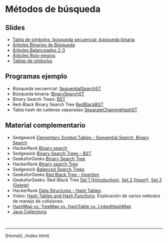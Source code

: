 # Métodos de búsqueda

## Slides
- [Tabla de símbolos, búsqueda secuencial, búsqueda binaria](../slides/06.1-Busqueda-sem12.pdf)  
- [Árboles Binarios de Búsqueda](../slides/06.2-ArbolesDeBusqueda-sem13.pdf)  
- [Árboles Balanceados 2-3](../slides/06.3-ArbolesDeBusquedaBalanceados-sem14.pdf)  
- [Árboles Rojo-negros](../slides/06.4-ArbolesRojoNegros-sem15.pdf)  
- [Tablas de símbolos](../slides/06.5-TablasDeDispersion-sem15.pdf)  

<!--
-->

## Programas ejemplo
- Búsqueda secuencial: [SequentialSearchST](https://algs4.cs.princeton.edu/code/edu/princeton/cs/algs4/SequentialSearchST.java.html)  
- Búsqueda binaria: [BinarySearchST](https://algs4.cs.princeton.edu/code/edu/princeton/cs/algs4/BinarySearchST.java.html)  
- Binary Search Trees: [BST](https://algs4.cs.princeton.edu/code/edu/princeton/cs/algs4/BST.java.html)  
- Red-Black Binary Search Tree [RedBlackBST](https://algs4.cs.princeton.edu/code/edu/princeton/cs/algs4/RedBlackBST.java.html)  
- Tabla hash de cadenas separadas [SeparateChainingHashST](https://algs4.cs.princeton.edu/code/edu/princeton/cs/algs4/SeparateChainingHashST.java.html)  
<!--
-->

<!--
## Ejercicios

- [Ejercicios de repaso evaluacion final](Ejercicios6-201910.pdf)  

- [Ejercicios de repaso 5](Ejercicios5-201910.pdf)  
-->


## Material complementario

- Sedgewick [Elementary Symbol Tables - Sequential Search, Binary Search](https://www.youtube.com/watch?v=g8DejJF9THI&list=PL5iJcUfx7xTfX-tompSrd0lCfkc1vyStO)  
- HackerRank [ Binary search](https://www.youtube.com/watch?v=P3YID7liBug)  
- Sedgewick [Binary Search Trees - BST](https://www.youtube.com/watch?v=vWchQ0Di7yM&list=PL5iJcUfx7xTejYSchSm1igNJ2M1wcIg0W)  
- GeeksforGeeks [Binary Search Tree](https://www.geeksforgeeks.org/binary-search-tree-set-1-search-and-insertion/)  
- HackerRank [Binary search Tree](https://www.youtube.com/watch?v=oSWTXtMglKE)  
- Sedgewick [Balanced Search Trees](https://www.youtube.com/watch?v=N-yla7zw0Fw&list=PL5iJcUfx7xTc2QjKxufNpYNOUVDufUSij)  
- GeeksforGeeks [Red Black Tree - Insertion ](https://www.youtube.com/watch?v=YCo2-H2CL6Q)  
- GeeksforGeeks: Red-Black Tree [Set 1 (Introduction)](https://www.geeksforgeeks.org/red-black-tree-set-1-introduction-2/),
  [Set 2 (Insert)](https://www.geeksforgeeks.org/red-black-tree-set-2-insert/),
  [Set 3 (Delete)](https://www.geeksforgeeks.org/red-black-tree-set-3-delete-2/)  
- HackerRank [ Data Structures - Hash Tables](https://www.youtube.com/watch?v=shs0KM3wKv8)  
- Video: [Hash Tables and Hash Functions](https://www.youtube.com/watch?v=KyUTuwz_b7Q). Explicación de varios métodos de manejo de colisiones.  
- [HashMap vs. TreeMap vs. HashTable vs. LinkedHashMap](https://dzone.com/articles/hashmap-vs-treemap-vs)  
- [Java Collections](../2-EST/JavaCollections.pdf)  

<!--
-->

<!--
- GeeksforGeeks [Métodos de búsqueda](https://www.geeksforgeeks.org/fundamentals-of-algorithms/#SearchingandSorting)  
-->

<!--
## Otros tipos de árboles: B-Tree, AVL Tree, R-Tree

- [B-Tree](https://www.geeksforgeeks.org/b-tree-set-1-introduction-2/)  
- Fullstack Academy [B-Tree Tutorial - An Introduction to B-Trees](Videohttps://www.youtube.com/watch?v=C_q5ccN84C8)  
- GeeksforGeeks: AVL Tree [Set 1 (Insertion)](https://www.geeksforgeeks.org/avl-tree-set-1-insertion/),
  [Set 2 (Deletion)](https://www.geeksforgeeks.org/avl-tree-set-2-deletion/)  
- GeeksforGeeks: [Introduction to R-tree](https://www.geeksforgeeks.org/introduction-to-r-tree/)  
-->


<BR>
<HR>
[Home](../index.html)
<BR>

